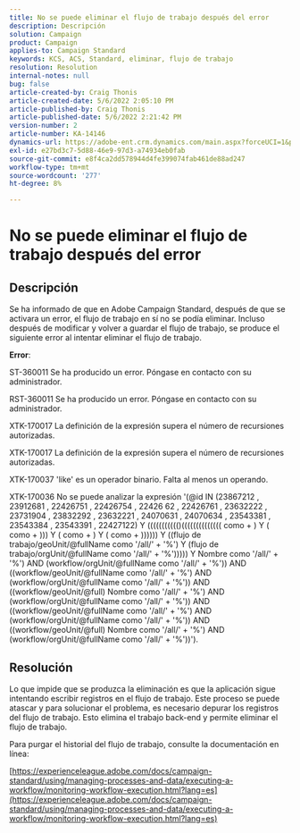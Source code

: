 ```yaml
---
title: No se puede eliminar el flujo de trabajo después del error
description: Descripción
solution: Campaign
product: Campaign
applies-to: Campaign Standard
keywords: KCS, ACS, Standard, eliminar, flujo de trabajo
resolution: Resolution
internal-notes: null
bug: false
article-created-by: Craig Thonis
article-created-date: 5/6/2022 2:05:10 PM
article-published-by: Craig Thonis
article-published-date: 5/6/2022 2:21:42 PM
version-number: 2
article-number: KA-14146
dynamics-url: https://adobe-ent.crm.dynamics.com/main.aspx?forceUCI=1&pagetype=entityrecord&etn=knowledgearticle&id=4130ca86-45cd-ec11-a7b5-6045bd00d4f5
exl-id: e27bd3c7-5d88-46e9-97d3-a74934eb0fab
source-git-commit: e8f4ca2dd578944d4fe399074fab461de88ad247
workflow-type: tm+mt
source-wordcount: '277'
ht-degree: 8%

---
```


# No se puede eliminar el flujo de trabajo después del error

## Descripción


Se ha informado de que en Adobe Campaign Standard, después de que se activara un error, el flujo de trabajo en sí no se podía eliminar. Incluso después de modificar y volver a guardar el flujo de trabajo, se produce el siguiente error al intentar eliminar el flujo de trabajo.

<b>Error</b>:

ST-360011 Se ha producido un error. Póngase en contacto con su administrador.

RST-360011 Se ha producido un error. Póngase en contacto con su administrador.

XTK-170017 La definición de la expresión supera el número de recursiones autorizadas.

XTK-170017 La definición de la expresión supera el número de recursiones autorizadas.

XTK-170037 &#39;like&#39; es un operador binario. Falta al menos un operando.

XTK-170036 No se puede analizar la expresión &#39;(@id IN (23867212 , 23912681 , 22426751 , 22426754 , 22426 62 , 22426761 , 23632222 , 23731904 , 23832292 , 23632221 , 24070631 , 24070634 , 23543381 , 23543384 , 23543391 , 22427122) Y ((((((((((()(((((((((((((( como + ) Y ( como + ))) Y ( como + ) Y ( como + )))))) Y ((flujo de trabajo/geoUnit/@fullName como &#39;/all/&#39; + &#39;%&#39;) Y (flujo de trabajo/orgUnit/@fullName como &#39;/all/&#39; + &#39;%&#39;))))) Y Nombre como &#39;/all/&#39; + &#39;%&#39;) AND (workflow/orgUnit/@fullName como &#39;/all/&#39; + &#39;%&#39;)) AND ((workflow/geoUnit/@fullName como &#39;/all/&#39; + &#39;%&#39;) AND (workflow/orgUnit/@fullName como &#39;/all/&#39; + &#39;%&#39;)) AND ((workflow/geoUnit/@full) Nombre como &#39;/all/&#39; + &#39;%&#39;) AND (workflow/orgUnit/@fullName como &#39;/all/&#39; + &#39;%&#39;)) AND ((workflow/geoUnit/@fullName como &#39;/all/&#39; + &#39;%&#39;) AND (workflow/orgUnit/@fullName como &#39;/all/&#39; + &#39;%&#39;)) AND ((workflow/geoUnit/@full) Nombre como &#39;/all/&#39; + &#39;%&#39;) AND (workflow/orgUnit/@fullName como &#39;/all/&#39; + &#39;%&#39;))&#39;).




## Resolución


Lo que impide que se produzca la eliminación es que la aplicación sigue intentando escribir registros en el flujo de trabajo. Este proceso se puede atascar y para solucionar el problema, es necesario depurar los registros del flujo de trabajo. Esto elimina el trabajo back-end y permite eliminar el flujo de trabajo.



Para purgar el historial del flujo de trabajo, consulte la documentación en línea:

[https://experienceleague.adobe.com/docs/campaign-standard/using/managing-processes-and-data/executing-a-workflow/monitoring-workflow-execution.html?lang=es](https://experienceleague.adobe.com/docs/campaign-standard/using/managing-processes-and-data/executing-a-workflow/monitoring-workflow-execution.html?lang=es)
